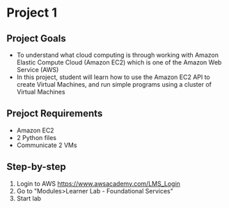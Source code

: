 # Project 1
## Project Goals
* To understand what cloud computing is through working  with Amazon Elastic Compute Cloud (Amazon EC2) which is one of the Amazon Web Service (AWS)
* In this project, student will learn how to use the Amazon  EC2 API to create Virtual Machines, and run simple  programs using a cluster of Virtual Machines

## Prejoct Requirements
* Amazon EC2
* 2 Python files 
* Communicate 2 VMs

## Step-by-step
1. Login to AWS https://www.awsacademy.com/LMS_Login
2. Go to "Modules>Learner Lab - Foundational Services"
3. Start lab